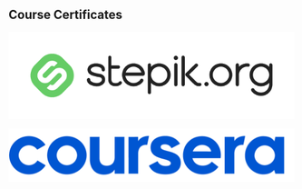 ## Course Certificates

![Logo](https://github.com/AzizMGV/Berzloy/blob/main/Images/StepikLogotype.png)

![Logo](https://github.com/AzizMGV/Berzloy/blob/main/Images/Coursera.png)
